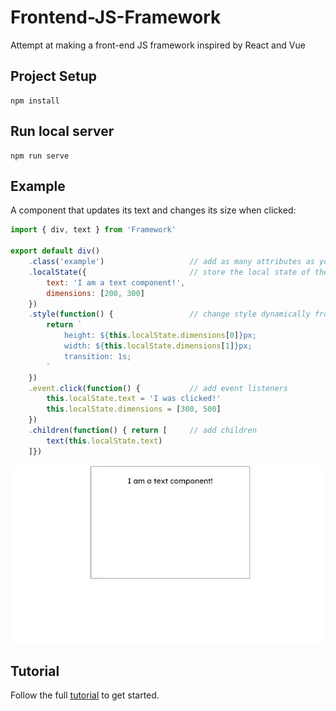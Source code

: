 # Frontend-JS-Framework
Attempt at making a front-end JS framework inspired by React and Vue

## Project Setup

```
npm install
```

## Run local server

```
npm run serve
```

## Example

A component that updates its text and changes its size when clicked:

```javascript
import { div, text } from 'Framework'

export default div()
    .class('example')                   // add as many attributes as you want
    .localState({                       // store the local state of the component
        text: 'I am a text component!',
        dimensions: [200, 300]
    })
    .style(function() {                 // change style dynamically from local state
        return `
            height: ${this.localState.dimensions[0]}px;
            width: ${this.localState.dimensions[1]}px;
            transition: 1s;
        `
    })
    .event.click(function() {           // add event listeners
        this.localState.text = 'I was clicked!'
        this.localState.dimensions = [300, 500]
    })
    .children(function() { return [     // add children
        text(this.localState.text)
    ]})
```

![Example 4](tutorial/images/example4.gif)

## Tutorial
Follow the full [tutorial](https://github.com/felixxwu/Frontend-JS-Framework/blob/master/tutorial/README.md) to get started.
